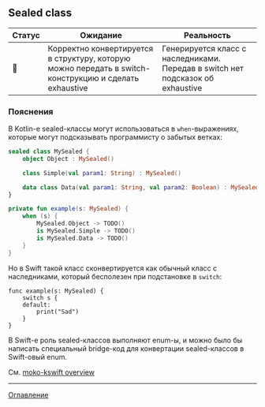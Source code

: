 ## Sealed class

| Статус          | Ожидание                                                                                               | Реальность                                                                      |
| --------------- | ------------------------------------------------------------------------------------------------------ | ------------------------------------------------------------------------------- |
| :no_entry_sign: | Корректно конвертируется в структуру, которую можно передать в switch-конструкцию и сделать exhaustive | Генерируется класс с наследниками. Передав в switch нет подсказок об exhaustive |

### Пояснения

В Kotlin-е sealed-классы могут использоваться в `when`-выражениях, которые могут подсказывать программисту 
о забытых ветках:

```kotlin
sealed class MySealed {
    object Object : MySealed()

    class Simple(val param1: String) : MySealed()

    data class Data(val param1: String, val param2: Boolean) : MySealed()
}

private fun example(s: MySealed) {
    when (s) {
        MySealed.Object -> TODO()
        is MySealed.Simple -> TODO()
        is MySealed.Data -> TODO()
    }
}
```

Но в Swift такой класс сконвертируется как обычный класс с наследниками, который бесполезен при подстановке в `switch`:

```switch
func example(s: MySealed) {
    switch s {
    default:
        print("Sad")
    }
}
```

В Swift-е роль sealed-классов выполняют enum-ы, и можно было бы написать специальный bridge-код для конвертации 
sealed-классов в Swift-овый enum.

См. [moko-kswift overview](/docs/moko-kswift/Overview.md)

---
[Оглавление](/README.md)